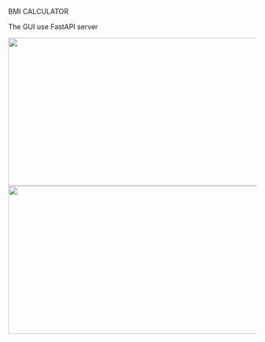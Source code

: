  BMI CALCULATOR 

 The GUI  use  FastAPI server


<img src="https://github.com/proteus21/REGRESSION--CLASSIFICATION/blob/main/6_BMI_CALCULATOR/SOURCE/FastAPI_1.JPG?raw=true" width="600" height ="300">

<img src="https://github.com/proteus21/REGRESSION--CLASSIFICATION/blob/main/6_BMI_CALCULATOR/SOURCE/FastAPI_2.JPG?raw=true" width="600" height ="300">
